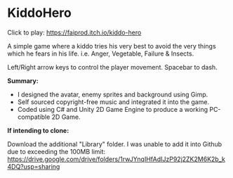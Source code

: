 # KiddoHero
Click to play: https://faiprod.itch.io/kiddo-hero

A simple game where a kiddo tries his very best to avoid the very things which he fears in his life. i.e. Anger, Vegetable, Failure & Insects.

Left/Right arrow keys to control the player movement. Spacebar to dash.

**Summary:**
- I designed the avatar, enemy sprites and background using Gimp.
- Self sourced copyright-free music and integrated it into the game.
- Coded using C# and Unity 2D Game Engine to produce a working PC-compatible 2D Game.

**If intending to clone:**

Download the additional "Library" folder. I was unable to add it into Github due to exceeding the 100MB limit:
https://drive.google.com/drive/folders/1rwJYnqIHfAdIJzP92j2ZK2M6K2b_k4DQ?usp=sharing

